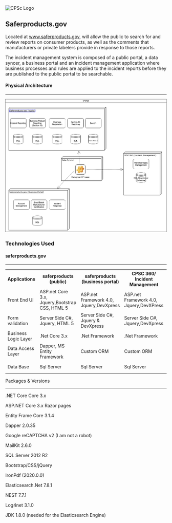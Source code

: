 


 <img src="https://www.cpsc.gov/sites/all/themes/cpsc/images/logo.png" alt="CPSc Logo" width=52 height=52> 
 

 
## Saferproducts.gov   

Located at www.saferproducts.gov, will allow the public to search for and review reports on consumer products, as well as the comments that manufacturers or private labelers provide in response to those reports.

The incident management system is composed of a public portal, a data syncer, a business portal and an incident management application where business processes and  rules are applied to the incident reports before they are published to the public portal to be searchable.

#### Physical Architecture
<hr>


<img src="./Saferproducts.png" alt="diagram"  > 


### Technologies Used

#### saferproducts.gov
<hr>

<table>
 <tr>
 <th>Applications</th>
 <th>saferproducts (public)</th>
 
 <th>saferproducts (business portal)</th>
 <th>CPSC 360/ Incident Management</th>
  <th>saferproducts (search)</th>
 </tr>
 <tr>
  <td>Front End UI</td>
  <td>ASP.net Core 3.x, Jquery,Bootstrap CSS, HTML 5</td>
  <td>ASP.net Framework 4.0, Jquery,DevXpress</td>
  <td>ASP.net Framework 4.0, Jquery,DevXPress</td>
  <td>ASP.net Core 3.x, Jquery,Bootstrap CSS, HTML 5</td>
 </tr>
 <tr>
  <td>Form validation</td>
   <td>Server Side C#, Jquery, HTML 5</td>
  <td>Server Side C#, Jquery & DevXpress </td>
  <td>Server Side C#, Jquery,DevXpress</td>
 <td>n/a</td>
 </tr>
 <tr>
 <td>Business Logic Layer</td>
  <td>.Net Core 3.x</td>
  <td>.Net Framework</td>
  <td>.Net Framework</td>
  <td>.Net Core 3.x</td>
 </tr>
 <tr>
  <td>Data Access Layer</td>
   <td>Dapper, MS Entity Framework</td>
  <td>Custom ORM</td>
  <td>Custom ORM</td>
  <td>Dapper, MS Entity Framework</td>
 </tr>
 <tr>
   <td>Data Base</td>
   <td>Sql Server</td>
  <td>Sql Server</td>
  <td>Sql Server</td>
  <td>Sql Server,Elasticsearch</td>
 </tr>
</table>

Packages & Versions
<hr>

.NET Core Core 3.x 

ASP.NET Core 3.x Razor pages 

Entity Frame Core 3.1.4 

Dapper 2.0.35 

Google reCAPTCHA v2 (I am not a robot) 

MailKit 2.6.0 

SQL Server 2012 R2 

Bootstrap/CSS/jQuery 

IronPdf (2020.0.0) 

Elasticsearch.Net 7.8.1 

NEST 7.7.1 

Log4net 3.1.0 

JDK 1.8.0 (needed for the Elasticsearch Engine) 







